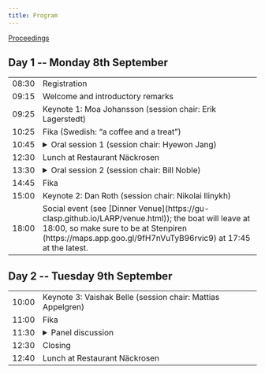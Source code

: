 ```yaml
---
title: Program
---
```



<!--

<p>
<a href="https://gu-se.zoom.us/j/69358483641?pwd=1kLT4adbcthYKrkevwHfEYhRvVWZTS.1" target="_blank">Zoom webinar</a>
</p>

-->


<a href="https://aclanthology.org/volumes/2025.clasp-main/" target="_blank">Proceedings</a>



## Day 1 -- Monday 8th September

<table>
  <tr>
    <td class="time">08:30</td>
    <td>Registration</td>
  </tr>
  <tr>
    <td class="time">09:15</td>
    <td>Welcome and introductory remarks</td>
  </tr>
  <tr class="work">
    <td class="time">09:25</td>
    <td>Keynote 1: Moa Johansson (session chair: Erik Lagerstedt)</td>
  </tr>
  <tr class="work">
    <td class="time">10:25</td>
    <td><span class="fika">Fika (Swedish: “a coffee and a treat”)</span></td>
  </tr>
  <tr class="work">
    <td class="time">10:45</td>
    <td>
      <details>
        <summary>Oral session 1 (session chair: Hyewon Jang)</summary>
        <ul>
          <li>
            10:45 <span class="authors">Ved Mathai, Janet B. Pierrehumbert </span>
            <a target="_blank">
            EventHopNLI: A Functional Dataset for Systematically Diagnosing Logical Failures in LLM Temporal Reasoning
          </li>
          <li>
            11:10 <span class="authors">Manar Ali, Marika Sarzotti, Simeon Junker, Hendrik Buschmeier, Sina Zarrieß </span>
            <a target="_blank">
            Towards Neuro-Symbolic Approaches for Referring Expression Generation
          </li>
          <li>
            11:35 <span class="authors">Dominik Künkele and Simon Dobnik </span>
            <a target="_blank">
            Learning to Refer: How Scene Complexity Affects Emergent Communication in Neural Agents
          </li>
          <li>
           12:00 <span class="authors">Vladislav Maraev, Alexander Berman, Staffan Larsson </span>
            <a target="_blank">
            Combining Information State Update, Harel Statecharts and LLMs for controllable and flexible Conversational AI
          </li>
        </ul>
      </details>
    </td>
  </tr>

  <tr></tr>
  <tr>
    <td class="time">12:30</td>
    <td>Lunch at Restaurant Näckrosen</td>
  </tr>
  <tr class="work">
    <td class="time">13:30</td>
    <td>
      <details>
        <summary>Oral session 2 (session chair: Bill Noble)</summary>
        <ul>
          <li>
           13:30 <span class="authors">Giulia D'Agostino, Michiel van der Meer, Chris Reed </span>
            <a target="_blank">
            Extracting a Prototypical Argumentative Pattern in Financial Q&As
            </li>
          <li>
           13:55 <span class="authors">Dan Oneata, Desmond Elliott, Stella Frank </span>
            <a target="_blank" ref="https://aclanthology.org/2025.findings-acl.1240.pdf">
            Seeing What Tastes Good: Revisiting Multimodal Distributional Semantics in the Billion Parameter Era</a>
          </li>
          <li>
            14:20 <span class="authors">Ludovic Mompelat </span>
            <a target="_blank">
            Simple Morphology, Complex Models: A Benchmark Study and Error Analysis of POS Tagging for Martinican Creole
          </li>
        </ul>
      </details>
    </td>
  </tr>
  <tr>
    <td class="time">14:45</td>
    <td><span class="fika">Fika</span></td>
  </tr>
  <tr class="work">
    <td class="time">15:00</td>
    <td>Keynote 2: Dan Roth (session chair: Nikolai Ilinykh)</td>
  </tr>
  <tr>
    <td class="time">18:00</td>
    <td>
      Social event (see [Dinner Venue](https://gu-clasp.github.io/LARP/venue.html)); the boat will leave at 18:00, so make sure to be at Stenpiren (https://maps.app.goo.gl/9fH7nVuTyB96rvic9) at 17:45 at the latest.
    </td>
  </tr>
</table>

## Day 2 -- Tuesday 9th September

<table>
  <tr>
    <td class="time">10:00</td>
    <td>Keynote 3: Vaishak Belle (session chair: Mattias Appelgren) </td>
  </tr>
  <tr>
    <td class="time">11:00</td>
    <td><span class="fika">Fika</span></td>
  </tr>
  <tr>
    <td class="time">11:30</td>
    <td>
      <details>
        <summary>Panel discussion</summary>
        <ul>
        <li>
          Moderator: Shalom Lappin
          </li>
          <li>
          Panelists: Richard Johansson, Vidya Somashekarappa, Aarne Rante, Moa Johansson
          </li>
        </ul>
      </details>
    </td>
  </tr>
  <tr>
    <td class="time">12:30</td>
    <td>Closing</td>
  </tr>
  <tr>
    <td class="time">12:40</td>
    <td>Lunch at Restaurant Näckrosen</td>
  </tr>
</table>

